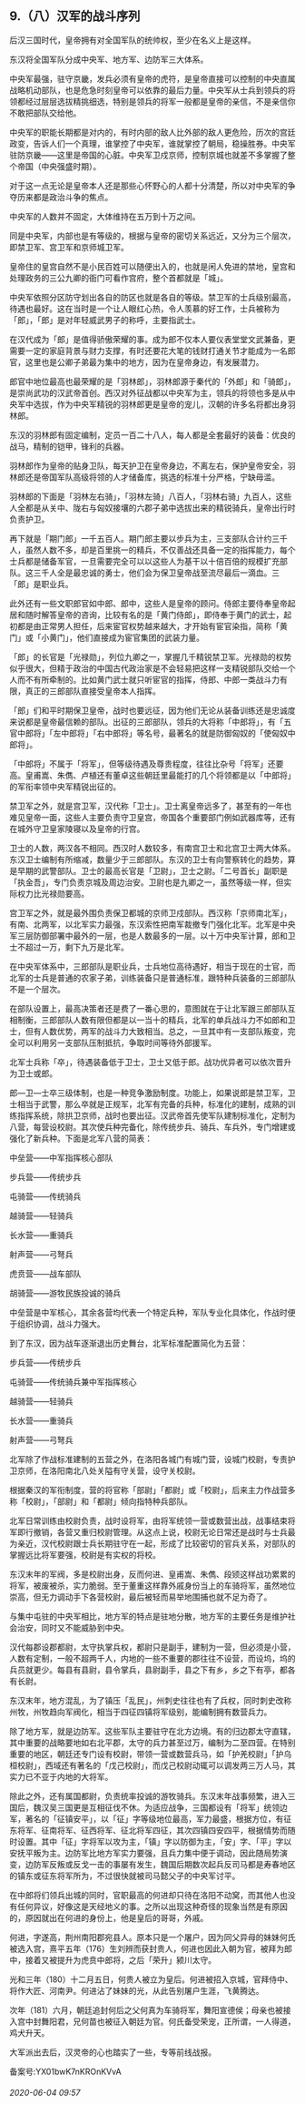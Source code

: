 ## 9.（八）汉军的战斗序列
后汉三国时代，皇帝拥有对全国军队的统帅权，至少在名义上是这样。



东汉将全国军队分成中央军、地方军、边防军三大体系。



中央军最强，驻守京畿，发兵必须有皇帝的虎符，是皇帝直接可以控制的中央直属战略机动部队，也是危急时刻皇帝可以依靠的最后力量。中央军从士兵到领兵的将领都经过层层选拔精挑细选，特别是领兵的将军一般都是皇帝的亲信，不是亲信你不敢把部队交给他。



中央军的职能长期都是对内的，有时内部的敌人比外部的敌人更危险，历次的宫廷政变，告诉人们一个真理，谁掌控了中央军，谁就掌控了朝局，稳操胜券。中央军驻防京畿——这里是帝国的心脏。中央军卫戍京师，控制京城也就差不多掌握了整个帝国（中央强盛时期）。



对于这一点无论是皇帝本人还是那些心怀野心的人都十分清楚，所以对中央军的争夺历来都是政治斗争的焦点。



中央军的人数并不固定，大体维持在五万到十万之间。



同是中央军，内部也是有等级的，根据与皇帝的密切关系远近，又分为三个层次，即禁卫军、宫卫军和京师城卫军。



皇帝住的皇宫自然不是小民百姓可以随便出入的，也就是闲人免进的禁地，皇宫和处理政务的三公九卿的衙门可看作宫府，整个首都就是「城」。



中央军依照分区防守划出各自的防区也就是各自的等级。禁卫军的士兵级别最高，待遇也最好。这在当时是一个让人眼红心热，令人羡慕的好工作，士兵被称为「郎」，「郎」是对年轻威武男子的称呼，主要指武士。



在汉代成为「郎」是值得骄傲荣耀的事。成为郎不仅本人要仪表堂堂文武兼备，更需要一定的家庭背景与财力支撑，有时还要花大笔的钱财打通关节才能成为一名郎官，这里也是公卿子弟最为集中的地方，因为在皇帝身边，有发展潜力。



郎官中地位最高也最荣耀的是「羽林郎」，羽林郎源于秦代的「外郎」和「骑郎」，是崇尚武功的汉武帝首创。西汉对外征战都以中央军为主，领兵的将领也多是从中央军中选拔，作为中央军精锐的羽林郎更是皇帝的宠儿，汉朝的许多名将都出身羽林郎。



东汉的羽林郎有固定编制，定员一百二十八人，每人都是全套最好的装备：优良的战马，精制的铠甲，锋利的兵器。



羽林郎作为皇帝的贴身卫队，每天护卫在皇帝身边，不离左右，保护皇帝安全，羽林郎还是帝国军队高级将领的人才储备库，挑选的标准十分严格，宁缺毋滥。



羽林郎的下面是「羽林左右骑」，「羽林左骑」八百人，「羽林右骑」九百人，这些人全都是从关中、陇右与匈奴接壤的六郡子弟中选拔出来的精锐骑兵，皇帝出行时负责护卫。



再下就是「期门郎」一千五百人。期门郎主要以步兵为主，三支部队合计约三千人，虽然人数不多，却是百里挑一的精兵，不仅善战还具备一定的指挥能力，每个士兵都是储备军官，一旦需要完全可以以这些人为基干以十倍百倍的规模扩充部队。这三千人全是最忠诚的勇士，他们会为保卫皇帝战至流尽最后一滴血。三「郎」是职业兵。



此外还有一些文职郎官如中郎、郎中，这些人是皇帝的顾问。侍郎主要侍奉皇帝起居和随时解答皇帝的咨询，比较有名的是「黄门侍郎」，即侍奉于黄门的武士，起初都是由正常男人担任，后来宦官权势越来越大，才开始有宦官染指，简称「黄门」或「小黄门」，他们直接成为宦官集团的武装力量。



「郎」的长官是「光禄勋」，列位九卿之一，掌握几千精锐禁卫军。光禄勋的权势似乎很大，但精于政治的中国古代政治家是不会轻易把这样一支精锐部队交给一个人而不有所牵制的。比如黄门武士就只听宦官的指挥，侍郎、中郎一类战斗力有限，真正的三郎部队直接受皇帝本人指挥。



「郎」们和平时期保卫皇帝，战时也要远征，因为他们无论从装备训练还是忠诚度来说都是皇帝最信赖的部队。出征的三郎部队，领兵的大将称「中郎将」，有「五官中郎将」「左中郎将」「右中郎将」等名号，最著名的就是防御匈奴的「使匈奴中郎将」。



「中郎将」不属于「将军」，但等级待遇及尊贵程度，往往比杂号「将军」还要高。皇甫嵩、朱儁、卢植还有董卓这些朝廷里最能打的几个将领都是以「中郎将」的军衔率领中央军精锐出征的。



禁卫军之外，就是宫卫军，汉代称「卫士」。卫士离皇帝远多了，甚至有的一年也难见皇帝一面，这些人主要负责守卫皇宫，帝国各个重要部门例如武器库等，还有在城外守卫皇家陵寝以及皇帝的行宫。



卫士的人数，两汉各不相同。西汉时人数较多，有南宫卫士和北宫卫士两大体系。东汉卫士编制有所缩减，数量少于三郎部队。东汉的卫士有向警察转化的趋势，算是早期的武警部队。卫士的最高长官是「卫尉」，卫士之尉。「二号首长」副职是「执金吾」，专门负责京城及周边治安。卫尉也是九卿之一，虽然等级一样，但实际权力比光禄勋要高。



宫卫军之外，就是最外围负责保卫都城的京师卫戍部队。西汉称「京师南北军」，有南、北两军，以北军实力最强，东汉索性把南军裁撤专门强化北军。北军是中央军三层防御部署中最外的一层，也是人数最多的一层。以十万中央军计算，郎和卫士不超过一万，剩下九万是北军。



在中央军体系中，三郎部队是职业兵，士兵地位高待遇好，相当于现在的士官，而北军的士兵是普通的农家子弟，训练装备只是普通标准，跟特种兵装备的三郎部队不是一个层次。



在部队设置上，最高决策者还是费了一番心思的，意图就在于让北军跟三郎部队互相制衡，三郎部队人数有限但都是以一当十的精兵，北军的单兵战斗力不如郎和卫士，但有人数优势，两军的战斗力大致相当。总之，一旦其中有一支部队叛变，完全可以利用另一支部队压制抵抗，争取时间等待外部援军。



北军士兵称「卒」，待遇装备低于卫士，卫士又低于郎。战功优异者可以依次晋升为卫士或郎。



郎—卫—士卒三级体制，也是一种竞争激励制度。功能上，如果说郎是禁卫军，卫士相当于武警，那么卒就是正规军，北军有完备的兵种，标准化的建制，成熟的训练指挥系统，除拱卫京师，战时也要出征。汉武帝首先使军队建制标准化，定制为八营，每营设校尉。其次使兵种完备化，除传统步兵、骑兵、车兵外，专门增建或强化了新兵种。下面是北军八营的简表：



中垒营——中军指挥核心部队



步兵营——传统步兵



屯骑营——传统骑兵



越骑营——轻骑兵



长水营——重骑兵



射声营——弓弩兵



虎贲营——战车部队



胡骑营——游牧民族投诚的骑兵



中垒营是中军核心，其余各营均代表一个特定兵种，军队专业化具体化，作战时便于组织协调，战斗力强大。



到了东汉，因为战车逐渐退出历史舞台，北军标准配置简化为五营：



步兵营——传统步兵



屯骑营——传统骑兵兼中军指挥核心



越骑营——轻骑兵



长水营——重骑兵



射声营——弓弩兵



北军除了作战标准建制的五营之外，在洛阳各城门有城门营，设城门校尉，专责护卫京师，在洛阳南北八处关隘有守关营，设守关校尉。



根据秦汉的军衔制度，营的将官称「部尉」「都尉」或「校尉」，后来主力作战营多称「校尉」，「部尉」和「都尉」倾向指特种兵部队。



北军日常训练由校尉负责，战时设将军，由将军统领一营或数营出战，战事结束将军即行撤销，各营又重归校尉管理。从这点上说，校尉无论日常还是战时与士兵最为亲近，汉代校尉跟士兵长期驻守在一起，形成了比较密切的官兵关系，对部队的掌握远比将军要强，校尉是有实权的将校。



东汉末年的军阀，多是校尉出身，反而何进、皇甫嵩、朱儁、段颎这样战功累累的将军，被废被杀，实力脆弱。至于董重这样靠外戚身份当上的车骑将军，虽然地位崇高，但无力调动手下各营校尉，最后被轻而易举地围捕也就不足为奇了。



与集中屯驻的中央军相比，地方军的特点是驻地分散，地方军的主要任务是维护社会治安，同时又不能威胁到中央。



汉代每郡设郡都尉，太守执掌兵权，都尉只是副手，建制为一营，但必须是小营，人数有定制，一般不超两千人，内地的一些不重要的郡往往不设营，而设坞，坞的兵员就更少。每县有县尉，县令掌兵，县尉副手，县之下有乡，乡之下有亭，都各有长尉。



东汉末年，地方混乱，为了镇压「乱民」，州刺史往往也有了兵权，同时刺史改称州牧，州牧趋向军阀化，相当于四征四镇将军级别，能编制拥有数营兵力。



除了地方军，就是边防军。这些军队主要驻守在北方边境。有的归边郡太守直辖，其中重要的战略要地如右北平郡，太守的兵力甚至过万，编制为二至四营。在特别重要的地区，朝廷还专门设有校尉，带领一营或数营兵马，如「护羌校尉」「护乌桓校尉」，西域还有著名的「戊己校尉」，而戊己校尉动辄可以调发两三万人马，其实力已不亚于内地的大将军。



除此之外，还有属国都尉，负责统率投诚的游牧骑兵。东汉末年战事频繁，进入三国后，魏汉吴三国更是互相征伐不休。为适应战争，三国都设有「将军」统领边军，著名的「征镇安平」，以「征」字等级地位最高，军力最盛，根据方位，有征东将军、征南将军、征西将军、征北将军四征，其次四镇四安四平，根据情势而随时设置。其中「征」字将军以攻为主，「镇」字以防御为主，「安」字、「平」字以安抚平叛为主。边防军比地方军实力要强，且兵力集中便于调动，因此随局势演变，边防军反叛或反戈一击的事屡有发生，魏国后期数次起兵反司马都是寿春地区的镇东或征东将军所为，不过很快就被司马懿父子的中央军讨平。



在中郎将们领兵出城的同时，官职最高的何进却只待在洛阳不动窝，而其他人也没有任何异议，好像这是天经地义的事。之所以出现这种奇怪的现象当然是有原因的，原因就出在何进的身份上，他是皇后的哥哥，外戚。



何进，字遂高，荆州南阳郡宛县人。原本只是一个屠户，因为同父异母的妹妹何氏被选入宫，熹平五年（176）生刘辨而获封贵人，何进也因此入朝为官，被拜为郎中，接着又被提升为虎贲中郎将，之后「荣升」颍川太守。



光和三年（180）十二月五日，何贵人被立为皇后。何进被招入京城，官拜侍中、将作大匠、河南尹。何进沾了妹妹的光，从此告别屠户生涯，飞黄腾达。



次年（181）六月，朝廷追封何后之父何真为车骑将军，舞阳宣德侯；母亲也被接入宫中封舞阳君，兄何苗也被征入朝廷为官。何氏备受荣宠，正所谓，一人得道，鸡犬升天。



大军派出去后，汉灵帝的心也踏实了一些，专等前线战报。



备案号:YX01bwK7nKROnKVvA


###### 2020-06-04 09:57

